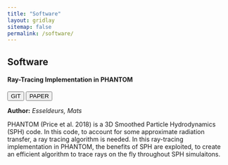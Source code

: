 ```yaml
---
title: "Software"
layout: gridlay
sitemap: false
permalink: /software/
---
```


<style>
img{
  border-radius: 10px;
}
iframe {
  width: 175px;
  display: inline;
  vertical-align:middle;
  <!-- margin-bottom:5px; -->
  <!-- margin-left:5px; -->
  <!-- border: 1px solid red; -->
}
.col-md-3 {
  margin:0;
  padding:0;
  margin-top:10px;
  margin-bottom:10px;
  display:block;
  overflow:hidden;
  text-align:center;
  display: table-cell;
  height: auto;
  float: none;
  background:white;
  border-radius:20px;
  <!-- border: 1px solid black; -->
}
</style>

## Software

<div class="jumbotron">
<div class="row align-items-end">
<div class="col-md-12 col-sm-12">
<h4><b>Ray-Tracing Implementation in PHANTOM</b></h4>
<a href="https://github.com/danieljprice/phantom/blob/master/src/main/utils_raytracer.f90" target="_blank"><button class="btn btn-info btn-sm">GIT</button></a>
<a href="{{ site.url }}{{ site.baseurl }}/papers/Radiation_Pressure.pdf" target="_blank"><button class="btn btn-danger btn-sm">PAPER</button></a> 

<b>Author:</b>
<i>Esseldeurs, Mats</i>

PHANTOM (Price et al. 2018) is a 3D Smoothed Particle Hydrodynamics (SPH) code. In this code, to account for some approximate radiation transfer, a ray tracing algorithm is needed. In this ray-tracing implementation in PHANTOM, the benefits of SPH are exploited, to create an efficient algorithm to trace rays on the fly throughout SPH simulaitons.

</div>
</div>
</div>
